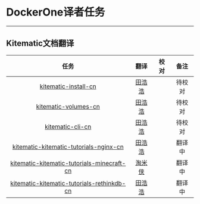 # DockerOne译者任务

-----

## Kitematic文档翻译

| 任务 | 翻译 | 校对 | 备注 |
|:------:|:----------:|:----------:|:----------:|
| [kitematic-install-cn](https://github.com/DockerOne-CN/kitematic-docs-CN/blob/master/kitematic-install-cn.md) | [田浩浩](http://dockerone.com/people/llitfkitfk) | | 待校对 | 
| [kitematic-volumes-cn](https://github.com/DockerOne-CN/kitematic-docs-CN/blob/master/kitematic-volumes-cn.md) | [田浩浩](http://dockerone.com/people/llitfkitfk)  | | 待校对 |
| [kitematic-cli-cn](https://github.com/DockerOne-CN/kitematic-docs-CN/blob/master/kitematic-cli-cn.md) | [田浩浩](http://dockerone.com/people/llitfkitfk) | | 待校对 |
| [kitematic-kitematic-tutorials-nginx-cn](https://github.com/DockerOne-CN/kitematic-docs-CN/blob/master/kitematic-tutorials-nginx-cn.md) | [田浩浩](http://dockerone.com/people/llitfkitfk)  | | 翻译中 |
| [kitematic-kitematic-tutorials-minecraft-cn](https://github.com/DockerOne-CN/kitematic-docs-CN/blob/master/kitematic-tutorials-minecraft-cn.md) | [淘米侠](http://dockerone.com/people/%E5%90%B4%E9%94%A6%E6%99%9F) | | 翻译中 |
| [kitematic-kitematic-tutorials-rethinkdb-cn](https://github.com/DockerOne-CN/kitematic-docs-CN/blob/master/kitematic-tutorials-rethinkdb-cn.md) | [田浩浩](http://dockerone.com/people/llitfkitfk) | | 翻译中 |



